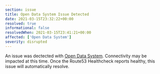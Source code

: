```yaml
---
section: issue
title: Open Data System Issue Detected
date: 2021-03-15T23:32:22+00:00
resolved: true
informational: false
resolvedWhen: 2021-03-15T23:41:21+00:00
affected: ['Open Data System']
severity: disrupted
---
```

An issue was dectected with [Open Data System](https://data.sba.gov).  Connectivity may be impacted at this time.  Once the Route53 Healthcheck reports healthy, this issue will automatically resolve.
